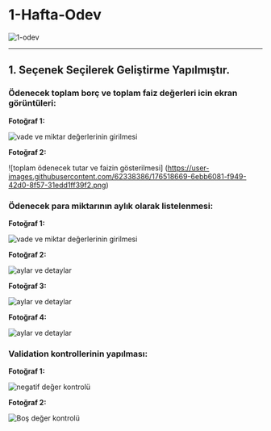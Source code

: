 # 1-Hafta-Odev
![1-odev](https://user-images.githubusercontent.com/95723369/175775209-eb119b21-ef50-4650-9c8a-b07c1feea55b.jpg)
***
## 1. Seçenek Seçilerek Geliştirme Yapılmıştır.

### Ödenecek toplam borç ve toplam faiz değerleri icin ekran görüntüleri:
**Fotoğraf 1:**

![vade ve miktar değerlerinin girilmesi](https://user-images.githubusercontent.com/62338386/176518141-fdafc549-f350-4595-84d6-1d83f7a2f5d2.png)

**Fotoğraf 2:**

![toplam ödenecek tutar ve faizin gösterilmesi] (https://user-images.githubusercontent.com/62338386/176518669-6ebb6081-f949-42d0-8f57-31edd1ff39f2.png)


### Ödenecek para miktarının aylık olarak listelenmesi:
**Fotoğraf 1:**

![vade ve miktar değerlerinin girilmesi](https://user-images.githubusercontent.com/62338386/176519003-a908b46b-8372-4e67-b2e4-c64e254ef29a.png)

**Fotoğraf 2:**

![aylar ve detaylar](https://user-images.githubusercontent.com/62338386/176519057-6601a346-f05b-436c-bd3b-8a51c0eca2ec.png)

**Fotoğraf 3:**

![aylar ve detaylar](https://user-images.githubusercontent.com/62338386/176519094-e791e532-dd72-4230-98b3-82c7deee96ae.png)

**Fotoğraf 4:**

![aylar ve detaylar](https://user-images.githubusercontent.com/62338386/176519137-86bbb5d4-9296-4d65-951a-16921ff611d0.png)


### Validation kontrollerinin yapılması:
**Fotoğraf 1:**

![negatif değer kontrolü](https://user-images.githubusercontent.com/62338386/176519987-5185ff3e-6563-4024-be59-1ded1f3d4b79.png)

**Fotoğraf 2:**

![Boş değer kontrolü](https://user-images.githubusercontent.com/62338386/176520288-6a078e53-9149-4ddb-98ae-bd3cbe1d9a63.png)
